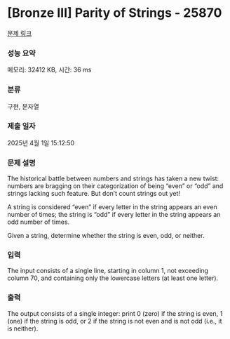 # [Bronze III] Parity of Strings - 25870 

[문제 링크](https://www.acmicpc.net/problem/25870) 

### 성능 요약

메모리: 32412 KB, 시간: 36 ms

### 분류

구현, 문자열

### 제출 일자

2025년 4월 1일 15:12:50

### 문제 설명

<p>The historical battle between numbers and strings has taken a new twist: numbers are bragging on their categorization of being “even” or “odd” and strings lacking such feature. But don’t count strings out yet!</p>

<p>A string is considered “even” if every letter in the string appears an even number of times; the string is “odd” if every letter in the string appears an odd number of times.</p>

<p>Given a string, determine whether the string is even, odd, or neither.</p>

### 입력 

 <p>The input consists of a single line, starting in column 1, not exceeding column 70, and containing only the lowercase letters (at least one letter).</p>

### 출력 

 <p>The output consists of a single integer: print 0 (zero) if the string is even, 1 (one) if the string is odd, or 2 if the string is not even and is not odd (i.e., it is neither).</p>

